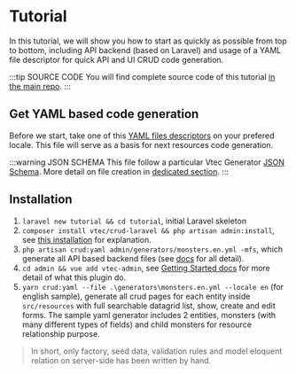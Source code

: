 # Tutorial

In this tutorial, we will show you how to start as quickly as possible from top to bottom, including API backend (based on Laravel) and usage of a YAML file descriptor for quick API and UI CRUD code generation.

:::tip SOURCE CODE
You will find complete source code of this tutorial [in the main repo](https://github.com/okami101/vtec-admin/tree/master/examples/tutorial).
:::

## Get YAML based code generation

Before we start, take one of this [YAML files descriptors](https://github.com/okami101/vtec-admin/tree/master/examples/tutorial/admin/generators) on your prefered locale. This file will serve as a basis for next resources code generation.

:::warning JSON SCHEMA
This file follow a particular Vtec Generator [JSON Schema](https://json-schema.org/). More detail on file creation in [dedicated section](generators#yaml).
:::

## Installation

1. `laravel new tutorial && cd tutorial`, initial Laravel skeleton
2. `composer install vtec/crud-laravel && php artisan admin:install`, see [this installation](https://vtec.okami101.io/guide/laravel#installation) for explanation.
3. `php artisan crud:yaml admin/generators/monsters.en.yml -mfs`, which generate all API based backend files (see [docs](https://vtec.okami101.io/guide/generators#api) for all detail).
4. `cd admin && vue add vtec-admin`, see [Getting Started docs](https://vtec.okami101.io/guide/getting-started#installation) for more detail of what this plugin do.
5. `yarn crud:yaml --file .\generators\monsters.en.yml --locale en` (for english sample), generate all crud pages for each entity inside `src/resources` with full searchable datagrid list, show, create and edit forms. The sample yaml generator includes 2 entities, monsters (with many different types of fields) and child monsters for resource relationship purpose.

> In short, only factory, seed data, validation rules and model eloquent relation on server-side has been written by hand.
